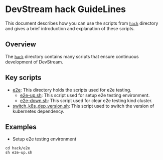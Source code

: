 # DevStream hack GuideLines

This document describes how you can use the scripts from [`hack`](.) directory
and gives a brief introduction and explanation of these scripts.

## Overview

The [`hack`](.) directory contains many scripts that ensure continuous development of DevStream.

## Key scripts

- [e2e](./e2e): This directory holds the scripts used for e2e testing.
  - [e2e-up.sh](./e2e/e2e-up.sh): This script used for setup e2e testing environment.
  - [e2e-down.sh](./e2e/e2e-down.sh): This script used for clear e2e testing kind cluster.
- [switch_k8s_dep_version.sh](./e2e/switch_k8s_dep_version.sh): This script used to switch the version of kubernetes dependency.

## Examples

- Setup e2e testing environment

```shell
cd hack/e2e
sh e2e-up.sh
```
